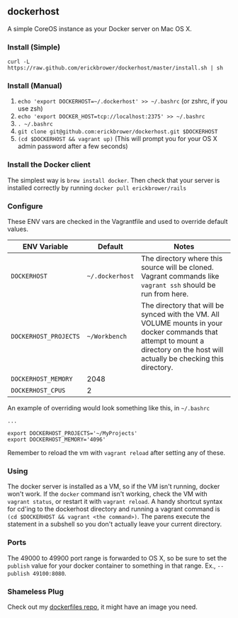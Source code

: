 ## dockerhost

A simple CoreOS instance as your Docker server on Mac OS X. 

### Install (Simple)
`curl -L https://raw.github.com/erickbrower/dockerhost/master/install.sh | sh`

### Install (Manual)

1. `echo 'export DOCKERHOST=~/.dockerhost' >> ~/.bashrc` (or zshrc, if you use zsh)
2. `echo 'export DOCKER_HOST=tcp://localhost:2375' >> ~/.bashrc`
3. `. ~/.bashrc`
4. `git clone git@github.com:erickbrower/dockerhost.git $DOCKERHOST`
5. `(cd $DOCKERHOST && vagrant up)` (This will prompt you for your OS X admin password after a few seconds)

### Install the Docker client

The simplest way is  `brew install docker`. Then check that your server is installed correctly by running `docker pull erickbrower/rails`

### Configure
These ENV vars are checked in the Vagrantfile and used to override default values. 

ENV Variable          | Default         | Notes 
--------------------- | --------------- | -----
`DOCKERHOST`          | `~/.dockerhost` | The directory where this source will be cloned. Vagrant commands like `vagrant ssh` should be run from here.
`DOCKERHOST_PROJECTS` | `~/Workbench`   | The directory that will be synced with the VM. All VOLUME mounts in your docker commands that attempt to mount a directory on the host will actually be checking this directory.
`DOCKERHOST_MEMORY` | 2048              | 
`DOCKERHOST_CPUS`   | 2                 | 

An example of overriding would look something like this, in `~/.bashrc`

```
...

export DOCKERHOST_PROJECTS='~/MyProjects'
export DOCKERHOST_MEMORY='4096'
```

Remember to reload the vm with `vagrant reload` after setting any of these. 

### Using 

The docker server is installed as a VM, so if the VM isn't running, docker won't work. If the `docker` command isn't working, check the VM with `vagrant status`, or restart it with `vagrant reload`. A handy shortcut syntax for cd'ing to the dockerhost directory and running a vagrant command is `(cd $DOCKERHOST && vagrant <the command>)`. The parens execute the statement in a subshell so you don't actually leave your current directory. 

### Ports

The 49000 to 49900 port range is forwarded to OS X, so be sure to set the `publish` value for your docker container to something in that range. Ex., `--publish 49100:8080`. 

### Shameless Plug

Check out my [dockerfiles repo](http://github.com/erickbrower/dockerfiles), it might have an image you need. 
